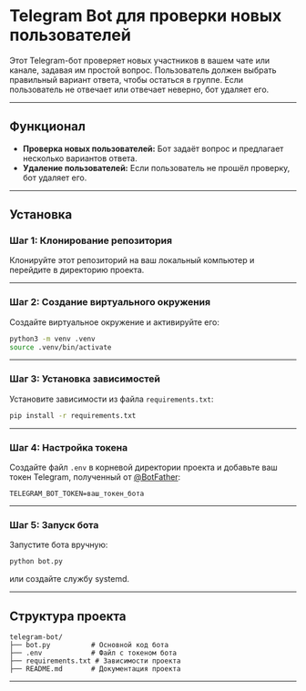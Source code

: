 # Telegram Bot для проверки новых пользователей

Этот Telegram-бот проверяет новых участников в вашем чате или канале, задавая им простой вопрос. Пользователь должен выбрать правильный вариант ответа, чтобы остаться в группе. Если пользователь не отвечает или отвечает неверно, бот удаляет его.

---

## Функционал

- **Проверка новых пользователей:** Бот задаёт вопрос и предлагает несколько вариантов ответа.
- **Удаление пользователей:** Если пользователь не прошёл проверку, бот удаляет его.

---

## Установка

### Шаг 1: Клонирование репозитория

Клонируйте этот репозиторий на ваш локальный компьютер и перейдите в директорию проекта.

---

### Шаг 2: Создание виртуального окружения

Создайте виртуальное окружение и активируйте его:

```bash
python3 -m venv .venv
source .venv/bin/activate
```

---

### Шаг 3: Установка зависимостей

Установите зависимости из файла `requirements.txt`:

```bash
pip install -r requirements.txt
```

---

### Шаг 4: Настройка токена

Создайте файл `.env` в корневой директории проекта и добавьте ваш токен Telegram, полученный от [@BotFather](https://telegram.me/BotFather):

```plaintext
TELEGRAM_BOT_TOKEN=ваш_токен_бота
```

---

### Шаг 5: Запуск бота

Запустите бота вручную:

```bash
python bot.py
```

или создайте службу systemd.

---

## Структура проекта

```
telegram-bot/
├── bot.py          # Основной код бота
├── .env            # Файл с токеном бота
├── requirements.txt # Зависимости проекта
├── README.md       # Документация проекта
```

---
